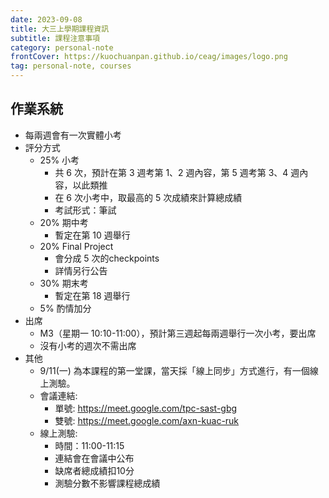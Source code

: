 ```yaml
---
date: 2023-09-08
title: 大三上學期課程資訊
subtitle: 課程注意事項
category: personal-note
frontCover: https://kuochuanpan.github.io/ceag/images/logo.png
tag: personal-note, courses
---
```


## 作業系統
- 每兩週會有一次實體小考
- 評分方式
  - 25% 小考
      - 共 6 次，預計在第 3 週考第 1、2 週內容，第 5 週考第 3、4 週內容，以此類推
      - 在 6 次小考中，取最高的 5 次成績來計算總成績
      - 考試形式：筆試
  - 20% 期中考
      - 暫定在第 10 週舉行
  - 20% Final Project
      - 會分成 5 次的checkpoints
      - 詳情另行公告
  - 30% 期末考
      - 暫定在第 18 週舉行
  - 5% 酌情加分
- 出席
  - M3（星期一 10:10-11:00），預計第三週起每兩週舉行一次小考，要出席
  - 沒有小考的週次不需出席
- 其他
  - 9/11(一) 為本課程的第一堂課，當天採「線上同步」方式進行，有一個線上測驗。
  - 會議連結:
    - 單號: https://meet.google.com/tpc-sast-gbg
    - 雙號: https://meet.google.com/axn-kuac-ruk
  - 線上測驗:
      - 時間：11:00-11:15
      - 連結會在會議中公布
      - 缺席者總成績扣10分
      - 測驗分數不影響課程總成績